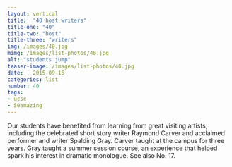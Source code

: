 ```yaml
---
layout: vertical
title:  "40 host writers"
title-one: "40"
title-two: "host"
title-three: "writers"
img: /images/40.jpg
mimg: /images/list-photos/40.jpg
alt: "students jump"
teaser-image: /images/list-photos/40.jpg
date:   2015-09-16
categories: list
number: 40
tags:
- ucsc
- 50amazing
---
```

Our students have benefited from learning from great visiting artists, including the celebrated short story writer Raymond Carver and acclaimed performer and writer Spalding Gray. Carver taught at the campus for three years. Gray taught a summer session course, an experience that helped spark his interest in dramatic monologue. See also No. 17.
